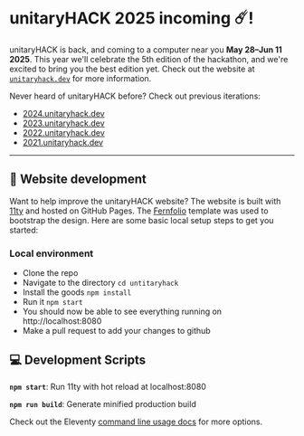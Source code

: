 # unitaryHACK 2025 incoming ☄️!

unitaryHACK is back, and coming to a computer near you **May 28&ndash;Jun 11 2025**.
This year we'll celebrate the 5th edition of the hackathon, and we're excited to bring you the best edition yet.
Check out the website at [`unitaryhack.dev`](https://unitaryhack.dev) for more information.

Never heard of unitaryHACK before?
Check out previous iterations:

- <a href="https://2024.unitaryhack.dev/">2024.unitaryhack.dev</a>
- <a href="https://2023.unitaryhack.dev/">2023.unitaryhack.dev</a>
- <a href="https://2022.unitaryhack.dev/">2022.unitaryhack.dev</a>
- <a href="https://2021.unitaryhack.dev/">2021.unitaryhack.dev</a>

---

## 🚀 Website development

Want to help improve the unitaryHACK website?
The website is built with [11ty](https://www.11ty.dev/) and hosted on GitHub Pages.
The [Fernfolio](https://fernfolio.netlify.app/) template was used to bootstrap the design.
Here are some basic local setup steps to get you started:

### Local environment

- Clone the repo
- Navigate to the directory `cd untitaryhack`
- Install the goods `npm install`
- Run it `npm start`
- You should now be able to see everything running on http://localhost:8080
- Make a pull request to add your changes to github

## 💻 Development Scripts

**`npm start`**: Run 11ty with hot reload at localhost:8080

**`npm run build`**: Generate minified production build

Check out the Eleventy [command line usage docs](https://www.11ty.dev/docs/usage/) for more options.
